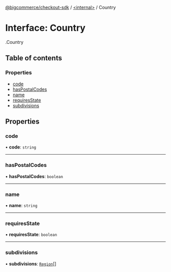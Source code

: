 [@bigcommerce/checkout-sdk](../README.md) / [<internal\>](../modules/internal_.md) / Country

# Interface: Country

[<internal>](../modules/internal_.md).Country

## Table of contents

### Properties

- [code](internal_.Country.md#code)
- [hasPostalCodes](internal_.Country.md#haspostalcodes)
- [name](internal_.Country.md#name)
- [requiresState](internal_.Country.md#requiresstate)
- [subdivisions](internal_.Country.md#subdivisions)

## Properties

### code

• **code**: `string`

___

### hasPostalCodes

• **hasPostalCodes**: `boolean`

___

### name

• **name**: `string`

___

### requiresState

• **requiresState**: `boolean`

___

### subdivisions

• **subdivisions**: [`Region`](internal_.Region.md)[]
